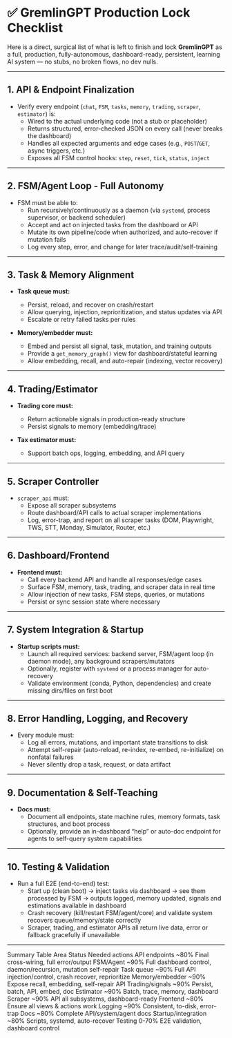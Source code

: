 # ✅ GremlinGPT Production Lock Checklist

Here is a direct, surgical list of what is left to finish and lock **GremlinGPT** as a full, production, fully-autonomous, dashboard-ready, persistent, learning AI system — no stubs, no broken flows, no dev nulls.

---

## 1. API & Endpoint Finalization

- Verify every endpoint (`chat`, `FSM`, `tasks`, `memory`, `trading`, `scraper`, `estimator`) is:
  - Wired to the actual underlying code (not a stub or placeholder)
  - Returns structured, error-checked JSON on every call (never breaks the dashboard)
  - Handles all expected arguments and edge cases (e.g., `POST`/`GET`, async triggers, etc.)
  - Exposes all FSM control hooks: `step`, `reset`, `tick`, `status`, `inject`

---

## 2. FSM/Agent Loop - Full Autonomy

- FSM must be able to:
  - Run recursively/continuously as a daemon (via `systemd`, process supervisor, or backend scheduler)
  - Accept and act on injected tasks from the dashboard or API
  - Mutate its own pipeline/code when authorized, and auto-recover if mutation fails
  - Log every step, error, and change for later trace/audit/self-training

---

## 3. Task & Memory Alignment

- **Task queue must:**
  - Persist, reload, and recover on crash/restart
  - Allow querying, injection, reprioritization, and status updates via API
  - Escalate or retry failed tasks per rules

- **Memory/embedder must:**
  - Embed and persist all signal, task, mutation, and training outputs
  - Provide a `get_memory_graph()` view for dashboard/stateful learning
  - Allow embedding, recall, and auto-repair (indexing, vector recovery)

---

## 4. Trading/Estimator

- **Trading core must:**
  - Return actionable signals in production-ready structure
  - Persist signals to memory (embedding/trace)

- **Tax estimator must:**
  - Support batch ops, logging, embedding, and API query

---

## 5. Scraper Controller

- `scraper_api` must:
  - Expose all scraper subsystems
  - Route dashboard/API calls to actual scraper implementations
  - Log, error-trap, and report on all scraper tasks (DOM, Playwright, TWS, STT, Monday, Simulator, Router, etc.)

---

## 6. Dashboard/Frontend

- **Frontend must:**
  - Call every backend API and handle all responses/edge cases
  - Surface FSM, memory, task, trading, and scraper data in real time
  - Allow injection of new tasks, FSM steps, queries, or mutations
  - Persist or sync session state where necessary

---

## 7. System Integration & Startup

- **Startup scripts must:**
  - Launch all required services: backend server, FSM/agent loop (in daemon mode), any background scrapers/mutators
  - Optionally, register with `systemd` or a process manager for auto-recovery
  - Validate environment (conda, Python, dependencies) and create missing dirs/files on first boot

---

## 8. Error Handling, Logging, and Recovery

- Every module must:
  - Log all errors, mutations, and important state transitions to disk
  - Attempt self-repair (auto-reload, re-index, re-embed, re-initialize) on nonfatal failures
  - Never silently drop a task, request, or data artifact

---

## 9. Documentation & Self-Teaching

- **Docs must:**
  - Document all endpoints, state machine rules, memory formats, task structures, and boot process
  - Optionally, provide an in-dashboard “help” or auto-doc endpoint for agents to self-query system capabilities

---

## 10. Testing & Validation

- Run a full E2E (end-to-end) test:
  - Start up (clean boot) → inject tasks via dashboard → see them processed by FSM → outputs logged, memory updated, signals and estimations available in dashboard
  - Crash recovery (kill/restart FSM/agent/core) and validate system recovers queue/memory/state correctly
  - Scraper, trading, and estimator APIs all return live data, error or fallback gracefully if unavailable

---

Summary Table
Area
Status
Needed actions
API endpoints
~80%
Final cross-wiring, full error/output
FSM/Agent
~90%
Full dashboard control, daemon/recursion, mutation self-repair
Task queue
~90%
Full API injection/control, crash recover, reprioritize
Memory/embedder
~90%
Expose recall, embedding, self-repair API
Trading/signals
~90%
Persist, batch, API, embed, doc
Estimator
~90%
Batch, trace, memory, dashboard
Scraper
~90%
API all subsystems, dashboard-ready
Frontend
~80%
Ensure all views & actions work
Logging
~90%
Consistent, to-disk, error-trap
Docs
~80%
Complete API/system/agent docs
Startup/integration
~80%
Scripts, systemd, auto-recover
Testing
0-70%
E2E validation, dashboard control
